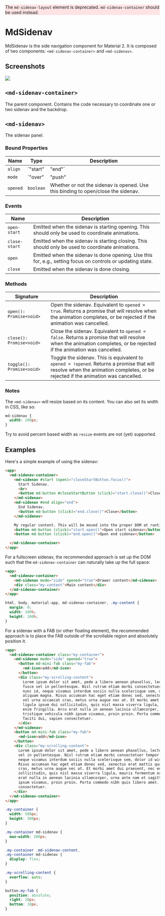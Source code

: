 <div style="background: rgba(255, 0, 0, 0.1)">
The <code>md-sidenav-layout</code> element is deprecated. <code>md-sidenav-container</code> should
be used instead.
</div>

# MdSidenav

MdSidenav is the side navigation component for Material 2. It is composed of two components: `<md-sidenav-container>` and `<md-sidenav>`.

## Screenshots

<img src="https://material.angularjs.org/material2_assets/sidenav-example.png">


## `<md-sidenav-container>`

The parent component. Contains the code necessary to coordinate one or two sidenav and the backdrop.

## `<md-sidenav>`

The sidenav panel.

### Bound Properties

| Name | Type | Description |
| --- | --- | --- |
| `align` | `"start"|"end"` | The alignment of this sidenav. In LTR direction, `"start"` will be shown on the left, `"end"` on the right. In RTL, it is reversed. `"start"` is used by default. If there is more than 1 sidenav on either side the container will be considered invalid and none of the sidenavs will be visible or toggleable until the container is valid again. |
| `mode` | `"over"|"push"|"side"` | The mode or styling of the sidenav, default being `"over"`. With `"over"` the sidenav will appear above the content, and a backdrop will be shown. With `"push"` the sidenav will push the content of the `<md-sidenav-container>` to the side, and show a backdrop over it. `"side"` will resize the content and keep the sidenav opened. Clicking the backdrop will close sidenavs that do not have `mode="side"`. |
| `opened` | `boolean` | Whether or not the sidenav is opened. Use this binding to open/close the sidenav. |

### Events

| Name | Description |
| --- | --- |
| `open-start` | Emitted when the sidenav is starting opening. This should only be used to coordinate animations. |
| `close-start` | Emitted when the sidenav is starting closing. This should only be used to coordinate animations. |
| `open` | Emitted when the sidenav is done opening. Use this for, e.g., setting focus on controls or updating state. |
| `close` | Emitted when the sidenav is done closing. |

### Methods

| Signature | Description |
| --- | --- |
| `open(): Promise<void>` | Open the sidenav. Equivalent to `opened = true`. Returns a promise that will resolve when the animation completes, or be rejected if the animation was cancelled. |
| `close(): Promise<void>` | Close the sidenav. Equivalent to `opened = false`. Returns a promise that will resolve when the animation completes, or be rejected if the animation was cancelled. |
| `toggle(): Promise<void>` | Toggle the sidenav. This is equivalent to `opened = !opened`. Returns a promise that will resolve when the animation completes, or be rejected if the animation was cancelled. |

### Notes

The `<md-sidenav>` will resize based on its content. You can also set its width in CSS, like so:

```css
md-sidenav {
  width: 200px;
}
```

Try to avoid percent based width as `resize` events are not (yet) supported.

## Examples

Here's a simple example of using the sidenav:

```html
<app>
  <md-sidenav-container>
    <md-sidenav #start (open)="closeStartButton.focus()">
      Start Sidenav.
      <br>
      <button md-button #closeStartButton (click)="start.close()">Close</button>
    </md-sidenav>
    <md-sidenav #end align="end">
      End Sidenav.
      <button md-button (click)="end.close()">Close</button>
    </md-sidenav>

    My regular content. This will be moved into the proper DOM at runtime.
    <button md-button (click)="start.open()">Open start sidenav</button>
    <button md-button (click)="end.open()">Open end sidenav</button>

  </md-sidenav-container>
</app>
```

For a fullscreen sidenav, the recommended approach is set up the DOM such that the
`md-sidenav-container` can naturally take up the full space:

```html
<app>
  <md-sidenav-container>
    <md-sidenav mode="side" opened="true">Drawer content</md-sidenav>
    <div class="my-content">Main content</div>
  </md-sidenav-container>
</app>
```
```css
html, body, material-app, md-sidenav-container, .my-content {
  margin: 0;
  width: 100%;
  height: 100%;
}
```

For a sidenav with a FAB (or other floating element), the recommended approach is to place the FAB
outside of the scrollable region and absolutely position it.

```html
<app>
  <md-sidenav-container class="my-container">
    <md-sidenav mode="side" opened="true">
      <button md-mini-fab class="my-fab">
        <md-icon>add</md-icon>
      </button>
      <div class="my-scrolling-content">
        Lorem ipsum dolor sit amet, pede a libero aenean phasellus, lectus metus sint ut risus,
        fusce vel in pellentesque. Nisl rutrum etiam morbi consectetuer tempor magna, aenean nullam
        nunc id, neque vivamus interdum sociis nulla scelerisque sem, dolor id wisi turpis magna
        aliquam magna. Risus accumsan hac eget etiam donec sed, senectus erat mattis quam, tempor
        vel urna occaecat cras, metus urna augue nec at. Et morbi amet dui praesent, nec eu at,
        ligula ipsum dui sollicitudin, quis nisl massa viverra ligula, mauris fermentum orci arcu
        enim fringilla. Arcu erat nulla in aenean lacinia ullamcorper, urna ante nam et sagittis,
        tristique vehicula nibh ipsum vivamus, proin proin. Porta commodo nibh quis libero amet.
        Taciti dui, sapien consectetuer.
      </div>
    </md-sidenav>
    <button md-mini-fab class="my-fab">
      <md-icon>add</md-icon>
    </button>
    <div class="my-scrolling-content">
      Lorem ipsum dolor sit amet, pede a libero aenean phasellus, lectus metus sint ut risus, fusce
      vel in pellentesque. Nisl rutrum etiam morbi consectetuer tempor magna, aenean nullam nunc id,
      neque vivamus interdum sociis nulla scelerisque sem, dolor id wisi turpis magna aliquam magna.
      Risus accumsan hac eget etiam donec sed, senectus erat mattis quam, tempor vel urna occaecat
      cras, metus urna augue nec at. Et morbi amet dui praesent, nec eu at, ligula ipsum dui
      sollicitudin, quis nisl massa viverra ligula, mauris fermentum orci arcu enim fringilla. Arcu
      erat nulla in aenean lacinia ullamcorper, urna ante nam et sagittis, tristique vehicula nibh
      ipsum vivamus, proin proin. Porta commodo nibh quis libero amet. Taciti dui, sapien
      consectetuer.
    </div>
  </md-sidenav-container>
</app>
```
```css
.my-container {
  width: 500px;
  height: 300px;
}

.my-container md-sidenav {
  max-width: 200px;
}

.my-container .md-sidenav-content,
.my-container md-sidenav {
  display: flex;
}

.my-scrolling-content {
  overflow: auto;
}

button.my-fab {
  position: absolute;
  right: 20px;
  bottom: 10px;
}
```
